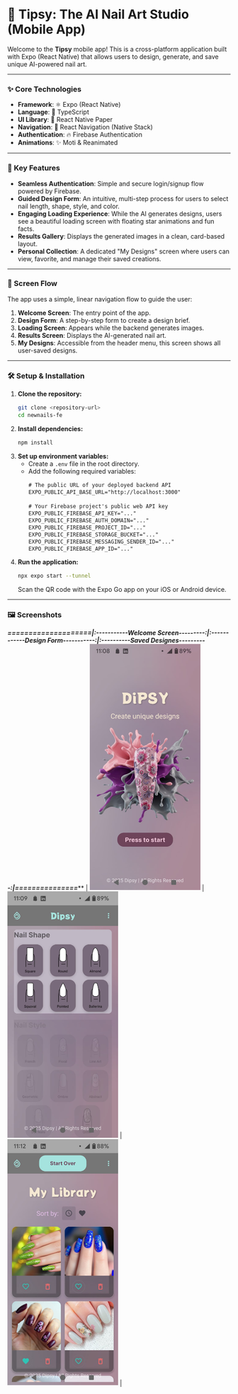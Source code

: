 # 💅 Tipsy: The AI Nail Art Studio (Mobile App)

Welcome to the **Tipsy** mobile app! This is a cross-platform application built with Expo (React Native) that allows users to design, generate, and save unique AI-powered nail art.

---

### ✨ Core Technologies

-   **Framework**: ⚛️ Expo (React Native)
-   **Language**: 🔵 TypeScript
-   **UI Library**: 🎨 React Native Paper
-   **Navigation**: 🧭 React Navigation (Native Stack)
-   **Authentication**: 🔥 Firebase Authentication
-   **Animations**: ✨ Moti & Reanimated

---

### 🚀 Key Features

-   **Seamless Authentication**: Simple and secure login/signup flow powered by Firebase.
-   **Guided Design Form**: An intuitive, multi-step process for users to select nail length, shape, style, and color.
-   **Engaging Loading Experience**: While the AI generates designs, users see a beautiful loading screen with floating star animations and fun facts.
-   **Results Gallery**: Displays the generated images in a clean, card-based layout.
-   **Personal Collection**: A dedicated "My Designs" screen where users can view, favorite, and manage their saved creations.

---

### 📱 Screen Flow

The app uses a simple, linear navigation flow to guide the user:

1.  **Welcome Screen**: The entry point of the app.
2.  **Design Form**: A step-by-step form to create a design brief.
3.  **Loading Screen**: Appears while the backend generates images.
4.  **Results Screen**: Displays the AI-generated nail art.
5.  **My Designs**: Accessible from the header menu, this screen shows all user-saved designs.

---

### 🛠️ Setup & Installation

1.  **Clone the repository:**
    ```bash
    git clone <repository-url>
    cd newnails-fe
    ```
2.  **Install dependencies:**
    ```bash
    npm install
    ```
3.  **Set up environment variables:**
    -   Create a `.env` file in the root directory.
    -   Add the following required variables:
        ```env
        # The public URL of your deployed backend API
        EXPO_PUBLIC_API_BASE_URL="http://localhost:3000"

        # Your Firebase project's public web API key
        EXPO_PUBLIC_FIREBASE_API_KEY="..."
        EXPO_PUBLIC_FIREBASE_AUTH_DOMAIN="..."
        EXPO_PUBLIC_FIREBASE_PROJECT_ID="..."
        EXPO_PUBLIC_FIREBASE_STORAGE_BUCKET="..."
        EXPO_PUBLIC_FIREBASE_MESSAGING_SENDER_ID="..."
        EXPO_PUBLIC_FIREBASE_APP_ID="..."
        ```
4.  **Run the application:**
    ```bash
    npx expo start --tunnel
    ```
    Scan the QR code with the Expo Go app on your iOS or Android device.

---

### 🖼️ Screenshots


*******====================|:-----------Welcome Screen---------:|:------------Design Form-----------:|:----------Saved Designes----------:|===============*********
| <img src="https://raw.githubusercontent.com/pocpat/newnails-fe/main/assets/images/m01.jpg" alt="Welcome Screen" width="250"/> | <img src="https://raw.githubusercontent.com/pocpat/newnails-fe/main/assets/m03.jpg" alt="Design Form" width="250"/> | <img src="https://raw.githubusercontent.com/pocpat/newnails-fe/main/assets/m08.jpg" alt="Results Screen" width="250"/> |


